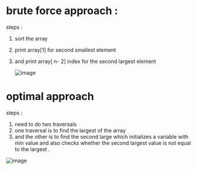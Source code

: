 # brute force approach :
steps :
1) sort the array
2) print  array[1] for second smallest element
3) and print array[ n- 2] index for the second largest element

   ![image](https://github.com/Mogana004/Leetcode_DSA/assets/92911280/3726fdb8-5040-4d49-815c-a560bdd2838e)


# optimal approach 
steps :
1)  need to do two traversals
2)  one traversal is to find the largest of the array
3)  and the other is to find the second large which initializes a variable with min value and also checks whether the second largest value is not equal to the largest .


![image](https://github.com/Mogana004/Leetcode_DSA/assets/92911280/ddddd5bd-0f69-49b8-aa93-4b9cfb8064ce)
